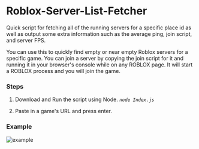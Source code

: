 # Roblox-Server-List-Fetcher
Quick script for fetching all of the running servers for a specific place id as well as output some extra information such as the average ping, join script, and server FPS.

You can use this to quickly find empty or near empty Roblox servers for a specific game. 
You can join a server by copying the join script for it and running it in your browser's console while on any ROBLOX page. It will start a ROBLOX process and you will join the game.

### Steps

1. Download and Run the script using Node. 
    *`node Index.js`*
 
2. Paste in a game's URL and press enter. 

### Example

![example](https://i.imgur.com/tWZqZrx.png)
